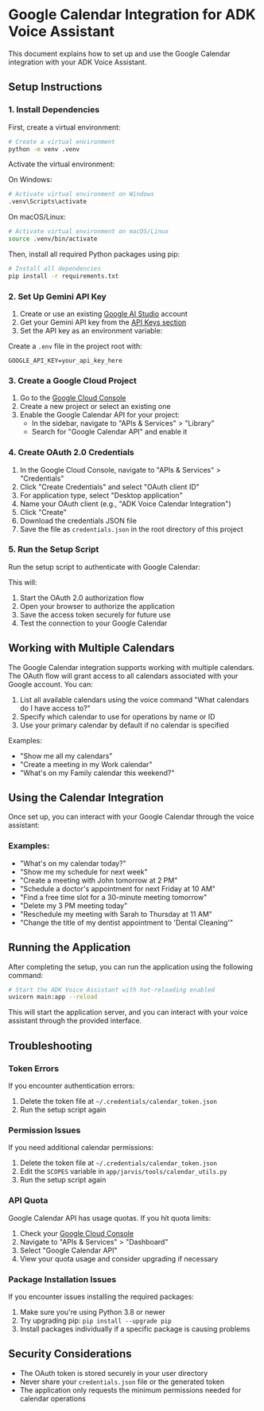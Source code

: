 # Google Calendar Integration for ADK Voice Assistant

This document explains how to set up and use the Google Calendar integration with your ADK Voice Assistant.

## Setup Instructions

### 1. Install Dependencies

First, create a virtual environment:

```bash
# Create a virtual environment
python -m venv .venv
```

Activate the virtual environment:

On Windows:
```bash
# Activate virtual environment on Windows
.venv\Scripts\activate
```

On macOS/Linux:
```bash
# Activate virtual environment on macOS/Linux
source .venv/bin/activate
```

Then, install all required Python packages using pip:

```bash
# Install all dependencies
pip install -r requirements.txt
```

### 2. Set Up Gemini API Key

1. Create or use an existing [Google AI Studio](https://aistudio.google.com/) account
2. Get your Gemini API key from the [API Keys section](https://aistudio.google.com/app/apikeys)
3. Set the API key as an environment variable:

Create a `.env` file in the project root with:

```
GOOGLE_API_KEY=your_api_key_here
```

### 3. Create a Google Cloud Project

1. Go to the [Google Cloud Console](https://console.cloud.google.com/)
2. Create a new project or select an existing one
3. Enable the Google Calendar API for your project:
   - In the sidebar, navigate to "APIs & Services" > "Library"
   - Search for "Google Calendar API" and enable it

### 4. Create OAuth 2.0 Credentials

1. In the Google Cloud Console, navigate to "APIs & Services" > "Credentials"
2. Click "Create Credentials" and select "OAuth client ID"
3. For application type, select "Desktop application"
4. Name your OAuth client (e.g., "ADK Voice Calendar Integration")
5. Click "Create"
6. Download the credentials JSON file
7. Save the file as `credentials.json` in the root directory of this project

### 5. Run the Setup Script

Run the setup script to authenticate with Google Calendar:



This will:
1. Start the OAuth 2.0 authorization flow
2. Open your browser to authorize the application
3. Save the access token securely for future use
4. Test the connection to your Google Calendar

## Working with Multiple Calendars

The Google Calendar integration supports working with multiple calendars. The OAuth flow will grant access to all calendars associated with your Google account. You can:

1. List all available calendars using the voice command "What calendars do I have access to?"
2. Specify which calendar to use for operations by name or ID
3. Use your primary calendar by default if no calendar is specified

Examples:
- "Show me all my calendars"
- "Create a meeting in my Work calendar" 
- "What's on my Family calendar this weekend?"

## Using the Calendar Integration

Once set up, you can interact with your Google Calendar through the voice assistant:

### Examples:

- "What's on my calendar today?"
- "Show me my schedule for next week"
- "Create a meeting with John tomorrow at 2 PM"
- "Schedule a doctor's appointment for next Friday at 10 AM"
- "Find a free time slot for a 30-minute meeting tomorrow"
- "Delete my 3 PM meeting today"
- "Reschedule my meeting with Sarah to Thursday at 11 AM"
- "Change the title of my dentist appointment to 'Dental Cleaning'"

## Running the Application

After completing the setup, you can run the application using the following command:

```bash
# Start the ADK Voice Assistant with hot-reloading enabled
uvicorn main:app --reload
```

This will start the application server, and you can interact with your voice assistant through the provided interface.

## Troubleshooting

### Token Errors

If you encounter authentication errors:

1. Delete the token file at `~/.credentials/calendar_token.json`
2. Run the setup script again

### Permission Issues

If you need additional calendar permissions:

1. Delete the token file at `~/.credentials/calendar_token.json`
2. Edit the `SCOPES` variable in `app/jarvis/tools/calendar_utils.py`
3. Run the setup script again

### API Quota

Google Calendar API has usage quotas. If you hit quota limits:

1. Check your [Google Cloud Console](https://console.cloud.google.com/)
2. Navigate to "APIs & Services" > "Dashboard"
3. Select "Google Calendar API"
4. View your quota usage and consider upgrading if necessary

### Package Installation Issues

If you encounter issues installing the required packages:

1. Make sure you're using Python 3.8 or newer
2. Try upgrading pip: `pip install --upgrade pip`
3. Install packages individually if a specific package is causing problems

## Security Considerations

- The OAuth token is stored securely in your user directory
- Never share your `credentials.json` file or the generated token
- The application only requests the minimum permissions needed for calendar operations
